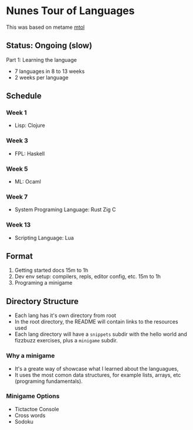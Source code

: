 # Nunes Tour of Languages
This was based on metame [mtol](https://github.com/metame/mtol)

## Status: Ongoing (slow)

Part 1: Learning the language
- 7 languages in 8 to 13 weeks
- 2 weeks per language

## Schedule
### Week 1 
* Lisp: Clojure
  
### Week 3
* FPL: Haskell
    
### Week 5
* ML: Ocaml

### Week 7
* System Programing Language: Rust Zig C
  
### Week 13
* Scripting Language: Lua



## Format
1. Getting started docs 15m to 1h
2. Dev env setup: compilers, repls, editor config, etc. 15m to 1h
3. Programing a minigame

## Directory Structure
* Each lang has it's own directory from root
* In the root directory, the README will contain links to the resources used
* Each lang directory will have a `snippets` subdir with the hello world and fizzbuzz exercises, plus a `minigame` subdir.

### Why a minigame
* It's a greate way of showcase what I learned about the languagues,
* It uses the most comon data structures, for example lists, arrays, etc (programing fundamentals).

### Minigame Options
* Tictactoe Console
* Cross words
* Sodoku
